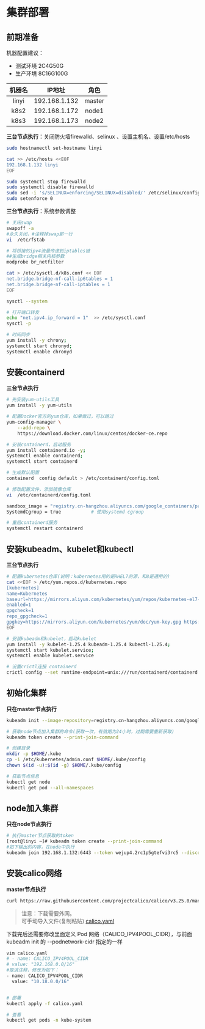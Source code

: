 # 集群部署
## 前期准备
机器配置建议：  
- 测试环境  2C4G50G
- 生产环境  8C16G100G

| 机器名 | IP地址 | 角色 |
| :----: | :----: | :----: |
| linyi | 192.168.1.132 | master |
| k8s2 | 192.168.1.172 | node1 |
| k8s3 | 192.168.1.173 | node2 |

**三台节点执行**：关闭防火墙firewalld、selinux 、设置主机名、设置/etc/hosts    
```bash
sudo hostnamectl set-hostname linyi

cat >> /etc/hosts <<EOF
192.168.1.132 linyi
EOF

sudo systemctl stop firewalld
sudo systemctl disable firewalld
sudo sed -i 's/SELINUX=enforcing/SELINUX=disabled/' /etc/selinux/config
sudo setenforce 0
```

**三台节点执行**：系统参数调整
```bash
# 关闭swap
swapoff -a 
#永久关闭，#注释掉swap那一行
vi  /etc/fstab

# 将桥接的ipv4流量传递到iptables链
##生成bridge相关内核参数
modprobe br_netfilter

cat > /etc/sysctl.d/k8s.conf << EOF
net.bridge.bridge-nf-call-ip6tables = 1
net.bridge.bridge-nf-call-iptables = 1
EOF

sysctl --system

# 打开端口转发
echo "net.ipv4.ip_forward = 1"  >> /etc/sysctl.conf
sysctl -p

# 时间同步
yum install -y chrony;
systemctl start chronyd;
systemctl enable chronyd
```
## 安装containerd
**三台节点执行**
```bash
# 先安装yum-utils工具
yum install -y yum-utils  

# 配置Docker官方的yum仓库，如果做过，可以跳过
yum-config-manager \
    --add-repo \
    https://download.docker.com/linux/centos/docker-ce.repo

# 安装containerd，启动服务
yum install containerd.io -y;
systemctl enable containerd;
systemctl start containerd

# 生成默认配置
containerd  config default > /etc/containerd/config.toml

# 修改配置文件，添加镜像仓库
vi  /etc/containerd/config.toml

sandbox_image = "registry.cn-hangzhou.aliyuncs.com/google_containers/pause:3.8"   # 修改为阿里云镜像地址
SystemdCgroup = true           # 使用systemd cgroup

# 重启containerd服务
systemctl restart containerd
```
## 安装kubeadm、kubelet和kubectl
**三台节点执行**
```bash
# 配置kubernetes仓库(说明：kubernetes用的是RHEL7的源，和8是通用的)
cat <<EOF > /etc/yum.repos.d/kubernetes.repo
[kubernetes]
name=Kubernetes
baseurl=https://mirrors.aliyun.com/kubernetes/yum/repos/kubernetes-el7-x86_64/
enabled=1
gpgcheck=1
repo_gpgcheck=1
gpgkey=https://mirrors.aliyun.com/kubernetes/yum/doc/yum-key.gpg https://mirrors.aliyun.com/kubernetes/yum/doc/rpm-package-key.gpg
EOF

# 安装kubeadm和kubelet，启动kubelet
yum install -y kubelet-1.25.4 kubeadm-1.25.4 kubectl-1.25.4;
systemctl start kubelet.service;
systemctl enable kubelet.service

# 设置crictl连接 containerd
crictl config --set runtime-endpoint=unix:///run/containerd/containerd.sock
```
## 初始化集群
**只在master节点执行**
```bash
kubeadm init --image-repository=registry.cn-hangzhou.aliyuncs.com/google_containers --apiserver-advertise-address=192.168.1.132 --kubernetes-version=v1.25.4  --service-cidr=10.15.0.0/16  --pod-network-cidr=10.18.0.0/16

# 获取node节点加入集群的命令(获取一次，有效期为24小时，过期需要重新获取)
kubeadm token create --print-join-command

# 创建目录
mkdir -p $HOME/.kube
cp -i /etc/kubernetes/admin.conf $HOME/.kube/config
chown $(id -u):$(id -g) $HOME/.kube/config

# 获取节点信息
kubectl get node 
kubectl get pod --all-namespaces
```

## node加入集群
**只在node节点执行**
```bash
# 执行master节点获取的token
[root@linyi ~]# kubeadm token create --print-join-command
#如下输出的内容，在node中执行
kubeadm join 192.168.1.132:6443 --token wejup4.2rc1p5gtefvi3rc5 --discovery-token-ca-cert-hash sha256:45da92e0918a2e7bf7bd46aa697c549693b2636c8bc8f9b9973ac2a3aace0ce8
```

## 安装calico网络
**master节点执行**
```bash
curl https://raw.githubusercontent.com/projectcalico/calico/v3.25.0/manifests/calico.yaml -O
```
> 注意：下载需要外网。  
> 可手动导入文件(复制粘贴) [calico.yaml](https://gitee.com/wynne217/read-the-docs/blob/master/source/%E6%9C%8D%E5%8A%A1/K8S/calico.yaml)

下载完后还需要修改里面定义 Pod 网络（CALICO_IPV4POOL_CIDR），与前面 kubeadm init 的 --podnetwork-cidr 指定的一样
```bash
vim calico.yaml
# - name: CALICO_IPV4POOL_CIDR
# value: "192.168.0.0/16"
#取消注释，修改为如下：
- name: CALICO_IPV4POOL_CIDR
  value: "10.18.0.0/16"


# 部署
kubectl apply -f calico.yaml

# 查看
kubectl get pods -n kube-system
```